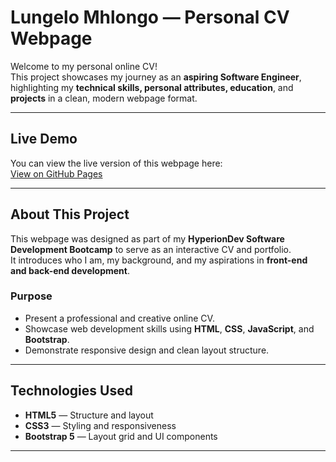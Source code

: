 # Lungelo Mhlongo — Personal CV Webpage

Welcome to my personal online CV!  
This project showcases my journey as an **aspiring Software Engineer**, highlighting my **technical skills, personal attributes, education**, and **projects** in a clean, modern webpage format.

---

## Live Demo
You can view the live version of this webpage here:  
[View on GitHub Pages](https://lungelo9723.github.io/MyCV/) 

---

## About This Project
This webpage was designed as part of my **HyperionDev Software Development Bootcamp** to serve as an interactive CV and portfolio.  
It introduces who I am, my background, and my aspirations in **front-end and back-end development**.

### Purpose
- Present a professional and creative online CV.
- Showcase web development skills using **HTML**, **CSS**, **JavaScript**, and **Bootstrap**.
- Demonstrate responsive design and clean layout structure.

---

## Technologies Used
- **HTML5** — Structure and layout  
- **CSS3** — Styling and responsiveness  
- **Bootstrap 5** — Layout grid and UI components   

---

